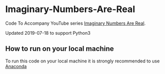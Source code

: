 # Imaginary-Numbers-Are-Real

Code To Accompany YouTube series
[Imaginary Numbers Are Real][1].

Updated 2019-07-18 to support Python3
## How to run on your local machine

To run this code on your local machine it is strongly recommended to use [Anaconda][2]

[1]: https://youtu.be/T647CGsuOVU?list=PLiaHhY2iBX9g6KIvZ_703G3KJXapKkNaF
[2]: https://www.anaconda.com/distribution/